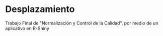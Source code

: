 # Desplazamiento
Trabajo Final de "Normalización y Control de la Calidad", por medio de un aplicativo en R-Shiny
